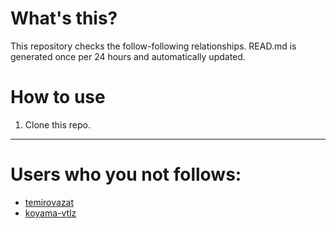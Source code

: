 # What's this?
This repository checks the follow-following relationships.
READ.md is generated once per 24 hours and automatically updated.
# How to use
1. Clone this repo.
 
 --- 
 
 # Users who you not follows: 
  
- [temirovazat](https://github.com/temirovazat/) 
- [koyama-vtlz](https://github.com/koyama-vtlz/) 
